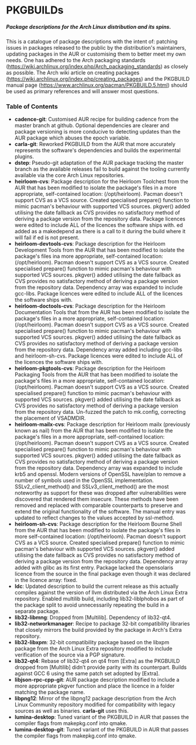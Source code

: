 ﻿# PKGBUILDs
##### Package descriptions for the Arch Linux distribution and its spins.

  This is a catalogue of package descriptions with the intent of: patching issues in packages released to the public by the distribution's maintainers, updating packages in the AUR or customising them to better meet my own needs. One has adhered to the Arch packaging standards (https://wiki.archlinux.org/index.php/Arch_packaging_standards) as closely as possible.
  The Arch wiki article on creating packages (https://wiki.archlinux.org/index.php/creating_packages) and the PKGBUILD manual page (https://www.archlinux.org/pacman/PKGBUILD.5.html) should be used as primary references and will answer most questions.

### Table of Contents
* **cadence-git**: Customised AUR recipe for building cadence from the master branch at github. Optional dependencies are clearer and package versioning is more conducive to detecting updates than the AUR package which abuses the epoch variable.
* **carla-git**: Reworked PKGBUILD from the AUR that more accurately represents the software's dependencies and builds the experimental plugins.
* **dstep**: Pseudo-git adaptation of the AUR package tracking the master branch as the available releases fail to build against the tooling currently available via the core Arch Linux repositories.
* **heirloom-cvs**: Package description for the Heirloom Toolchest from the AUR that has been modified to isolate the package's files in a more appropriate, self-contained location: (/opt/heirloom). Pacman doesn't support CVS as a VCS source. Created specialised prepare() function to mimic pacman's behaviour with supported VCS sources. pkgver() added utilising the date fallback as CVS provides no satisfactory method of deriving a package version from the repository data. Package licences were edited to include ALL of the licences the software ships with. ed added as a makedepend as there is a call to it during the build where it will fail if ed is not present.
* **heirloom-devtools-cvs**: Package description for the Heirloom Development Tools from the AUR that has been modified to isolate the package's files ina  more appropriate, self-contained location: (/opt/heirloom). Pacman doesn't support CVS as a VCS source. Created specialised prepare() function to mimic pacman's behaviour with supported VCS sources. pkgver() added utilising the date fallback as CVS provides no satisfactory method of deriving a package version from the repository data. Dependency array was expanded to include gcc-libs. Package licences were edited to include ALL of the licences the software ships with.
* **heirloom-doctools-cvs**: Package description for the Heirloom Documentation Tools that from the AUR has been modified to isolate the package's files in a more appropriate, self-contained location: (/opt/heirloom). Pacman doesn't support CVS as a VCS source. Created specialised prepare() function to mimic pacman's behaviour with supported VCS sources. pkgver() added utilising the date fallback as CVS provides no satisfactory method of deriving a package version from the repository data. Dependency array added including gcc-libs and heirloom-sh-cvs. Package licences were edited to include ALL of the licences the software ships with.
* **heirloom-pkgtools-cvs**: Package description for the Heirloom Packaging Tools from the AUR that has been modified to isolate the package's files in a more appropriate, self-contained location: (/opt/heirloom). Pacman doesn't support CVS as a VCS source. Created specialised prepare() function to mimic pacman's behaviour with supported VCS sources. pkgver() added utilising the date fallback as CVS provides no satisfactory method of deriving a package version from the repository data. Un-fuzzed the patch to mk.config, correcting the placement of VSADMDIR. 
* **heirloom-mailx-cvs**: Package description for Heirloom mailx (previously known as nail) from the AUR that has been modified to isolate the package's files in a more appropriate, self-contained location: (/opt/heirloom). Pacman doesn't support CVS as a VCS source. Created specialised prepare() function to mimic pacman's behaviour with supported VCS sources. pkgver() added utilising the date fallback as CVS provides no satisfactory method of deriving a package version from the repository data. Dependency array was expanded to include krb5 and openssl. Modern versions of OpenSSL have/plan to remove a number of symbols used in the OpenSSL implementation. SSLv2_client_method() and SSLv3_client_method() are the most noteworthy as support for these was dropped after vulnerabilities were discovered that rendered them insecure. These methods have been removed and replaced with comparable counterparts to preserve and extend the original functionality of the software. The manual entry was updated to reflect changes to the values accepted by ssl-method.
* **heirloom-sh-cvs**: Package description for the Heirloom Bourne Shell from the AUR that has been modified to isolate the package's files in more self-contained location: (/opt/heirloom). Pacman doesn't support CVS as a VCS source. Created specialised prepare() function to mimic pacman's behaviour with supported VCS sources. pkgver() added utilising the date fallback as CVS provides no satisfactory method of deriving a package version from the repository data. Dependency array added with glibc as its first entry. Package lacked the opensolaris licence from the source in the final package even though it was declared in the licence array: fixed.
* **ldc**: Updated description to build the current release as this actually compiles against the version of llvm distributed via the Arch Linux Extra repository. Enabled multilib build, including lib32-liblphobos as part of the package split to avoid unnecessarily repeating the build in a separate package.
* **lib32-libmng**: Dropped from [Multilib]. Dependency of  lib32-qt4.
* **lib32-networkmanager**: Recipe to package 32-bit compatibility libraries that closely mirrors the build provided by the package in Arch's Extra repository.
* **lib32-libxpm**: 32-bit compatibility package based on the libxpm package from the Arch Linux Extra repository modified to include verification of the source via a PGP signature. 
* **lib32-qt4**: Rebase of lib32-qt4 on qt4 from [Extra] as the PKGBUILD dropped from [Multilib] didn’t provide parity with its counterpart. Builds against GCC 6 using the same patch set adopted by [Extra].
* **libjson-rpc-cpp-git**: AUR package description modified to include a more appropriate pkgver function and place the licence in a folder matching the package name.
* **libpng12**: Mirror of the libpng12 package description from the Arch Linux Community repository modified for compatibility with legacy sources as well as binaries. **carla-git** uses this.
* **lumina-desktop**: Tuned variant of the PKGBUILD in AUR that passes the compiler flags from makepkg.conf into qmake.
* **lumina-desktop-git**: Tuned variant of the PKGBUILD in AUR that passes the compiler flags from makepkg.conf into qmake.

